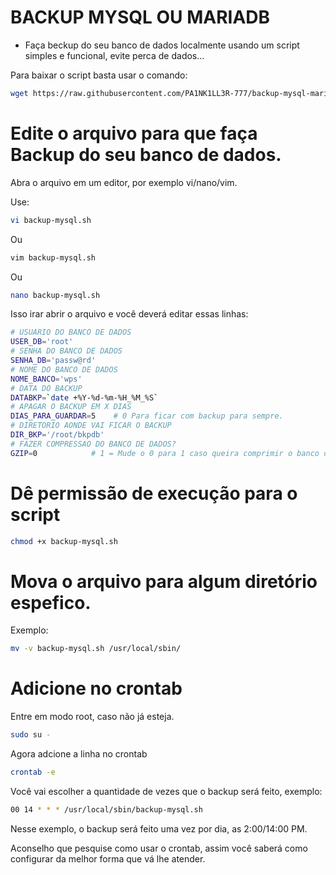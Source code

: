 # BACKUP MYSQL OU MARIADB
- Faça beckup do seu banco de dados localmente usando um script simples e funcional, evite perca de dados...

Para baixar o script basta usar o comando:

```bash
wget https://raw.githubusercontent.com/PA1NK1LL3R-777/backup-mysql-mariadb/main/backup-mysql.sh
```

# Edite o arquivo para que faça Backup do seu banco de dados.

Abra o arquivo em um editor, por exemplo vi/nano/vim.

Use:

```bash
vi backup-mysql.sh
```
Ou

```bash
vim backup-mysql.sh
```
Ou

```bash
nano backup-mysql.sh
```

Isso irar abrir o arquivo e você deverá editar essas linhas:

```bash
# USUARIO DO BANCO DE DADOS
USER_DB='root'
# SENHA DO BANCO DE DADOS
SENHA_DB='passw@rd'
# NOME DO BANCO DE DADOS
NOME_BANCO='wps'
# DATA DO BACKUP
DATABKP=`date +%Y-%d-%m-%H_%M_%S`
# APAGAR O BACKUP EM X DIAS
DIAS_PARA_GUARDAR=5    # 0 Para ficar com backup para sempre.
# DIRETORIO AONDE VAI FICAR O BACKUP
DIR_BKP='/root/bkpdb'
# FAZER COMPRESSAO DO BANCO DE DADOS?
GZIP=0            # 1 = Mude o 0 para 1 caso queira comprimir o banco de dados em GZIP
```

# Dê permissão de execução para o script

```bash
chmod +x backup-mysql.sh
```

# Mova o arquivo para algum diretório espefico.

Exemplo:

```bash
mv -v backup-mysql.sh /usr/local/sbin/
``` 

# Adicione no crontab

Entre em modo root, caso não já esteja.

```bash
sudo su -
```

Agora adcione a linha no crontab

```bash
crontab -e
```

Você vai escolher a quantidade de vezes que o backup será feito, exemplo:

```bash
00 14 * * * /usr/local/sbin/backup-mysql.sh
```

Nesse exemplo, o backup será feito uma vez por dia, as 2:00/14:00 PM.

Aconselho que pesquise como usar o crontab, assim você saberá como configurar da melhor forma que vá lhe atender.
